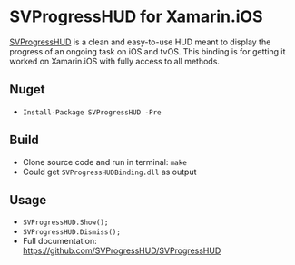 # SVProgressHUD for Xamarin.iOS

[SVProgressHUD](https://github.com/SVProgressHUD/SVProgressHUD) is a clean and easy-to-use HUD meant to display the progress of an ongoing task on iOS and tvOS. This binding is for getting it worked on Xamarin.iOS with fully access to all methods.

## Nuget
* `Install-Package SVProgressHUD -Pre`

## Build
* Clone source code and run in terminal: `make`
* Could get `SVProgressHUDBinding.dll` as output

## Usage
* `SVProgressHUD.Show();`
* `SVProgressHUD.Dismiss();`
* Full documentation: <https://github.com/SVProgressHUD/SVProgressHUD>
